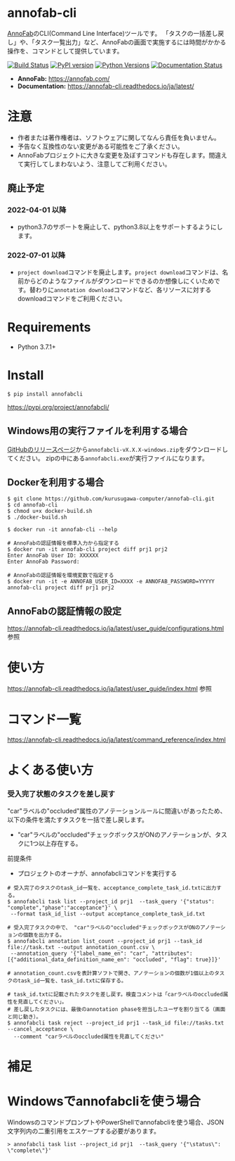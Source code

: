 # annofab-cli
[AnnoFab](https://annofab.com/)のCLI(Command Line Interface)ツールです。
「タスクの一括差し戻し」や、「タスク一覧出力」など、AnnoFabの画面で実施するには時間がかかる操作を、コマンドとして提供しています。

[![Build Status](https://app.travis-ci.com/kurusugawa-computer/annofab-cli.svg?branch=main)](https://app.travis-ci.com/kurusugawa-computer/annofab-cli)
[![PyPI version](https://badge.fury.io/py/annofabcli.svg)](https://badge.fury.io/py/annofabcli)
[![Python Versions](https://img.shields.io/pypi/pyversions/annofabcli.svg)](https://pypi.org/project/annofabcli/)
[![Documentation Status](https://readthedocs.org/projects/annofab-cli/badge/?version=latest)](https://annofab-cli.readthedocs.io/ja/latest/?badge=latest)


* **AnnoFab:** https://annofab.com/
* **Documentation:** https://annofab-cli.readthedocs.io/ja/latest/




# 注意
* 作者または著作権者は、ソフトウェアに関してなんら責任を負いません。
* 予告なく互換性のない変更がある可能性をご了承ください。
* AnnoFabプロジェクトに大きな変更を及ぼすコマンドも存在します。間違えて実行してしまわないよう、注意してご利用ください。


## 廃止予定

### 2022-04-01 以降
* python3.7のサポートを廃止して、python3.8以上をサポートするようにします。

### 2022-07-01 以降
* `project download`コマンドを廃止します。`project download`コマンドは、名前からどのようなファイルがダウンロードできるのか想像しにくいためです。替わりに`annotation download`コマンドなど、各リソースに対するdownloadコマンドをご利用ください。


# Requirements
* Python 3.7.1+

# Install

```
$ pip install annofabcli
```

https://pypi.org/project/annofabcli/

## Windows用の実行ファイルを利用する場合
[GitHubのリリースページ](https://github.com/kurusugawa-computer/annofab-cli/releases)から`annofabcli-vX.X.X-windows.zip`をダウンロードしてください。
zipの中にある`annofabcli.exe`が実行ファイルになります。


## Dockerを利用する場合

```
$ git clone https://github.com/kurusugawa-computer/annofab-cli.git
$ cd annofab-cli
$ chmod u+x docker-build.sh
$ ./docker-build.sh

$ docker run -it annofab-cli --help

# AnnoFabの認証情報を標準入力から指定する
$ docker run -it annofab-cli project diff prj1 prj2
Enter AnnoFab User ID: XXXXXX
Enter AnnoFab Password: 

# AnnoFabの認証情報を環境変数で指定する
$ docker run -it -e ANNOFAB_USER_ID=XXXX -e ANNOFAB_PASSWORD=YYYYY annofab-cli project diff prj1 prj2
```


## AnnoFabの認証情報の設定
https://annofab-cli.readthedocs.io/ja/latest/user_guide/configurations.html 参照

# 使い方
https://annofab-cli.readthedocs.io/ja/latest/user_guide/index.html 参照

# コマンド一覧
https://annofab-cli.readthedocs.io/ja/latest/command_reference/index.html


# よくある使い方

### 受入完了状態のタスクを差し戻す
"car"ラベルの"occluded"属性のアノテーションルールに間違いがあったため、以下の条件を満たすタスクを一括で差し戻します。
* "car"ラベルの"occluded"チェックボックスがONのアノテーションが、タスクに1つ以上存在する。

前提条件
* プロジェクトのオーナが、annofabcliコマンドを実行する


```
# 受入完了のタスクのtask_id一覧を、acceptance_complete_task_id.txtに出力する。
$ annofabcli task list --project_id prj1  --task_query '{"status": "complete","phase":"acceptance"}' \
 --format task_id_list --output acceptance_complete_task_id.txt

# 受入完了タスクの中で、 "car"ラベルの"occluded"チェックボックスがONのアノテーションの個数を出力する。
$ annofabcli annotation list_count --project_id prj1 --task_id file://task.txt --output annotation_count.csv \
 --annotation_query '{"label_name_en": "car", "attributes":[{"additional_data_definition_name_en": "occluded", "flag": true}]}'

# annotation_count.csvを表計算ソフトで開き、アノテーションの個数が1個以上のタスクのtask_id一覧を、task_id.txtに保存する。

# task_id.txtに記載されたタスクを差し戻す。検査コメントは「carラベルのoccluded属性を見直してください」。
# 差し戻したタスクには、最後のannotation phaseを担当したユーザを割り当てる（画面と同じ動き）。
$ annofabcli task reject --project_id prj1 --task_id file://tasks.txt --cancel_acceptance \
  --comment "carラベルのoccluded属性を見直してください"

```

# 補足

# Windowsでannofabcliを使う場合
WindowsのコマンドプロンプトやPowerShellでannofabcliを使う場合、JSON文字列内の二重引用をエスケープする必要があります。

```
> annofabcli task list --project_id prj1  --task_query '{"\status\": \"complete\"}'
```
